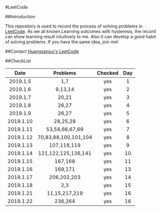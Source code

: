 #LeetCode

##Introduction

This repository is used to record the process of solving problems in [LeetCode](https://leetcode.com). 
As we all known,Learning outcomes with hysteresis, the record can show learning result intuitively to me. 
Also it can develop a good habit of solving problems. If you have the same idea, join me!

##Contact
[Huangsansui's LeetCode](https://leetcode.com/huangsansui/)

##CheckList

| Date      | Problems   | Checked   |  Day     |
| :------:  | :------:   | :------:  |  :------:|
| 2019.1.5 | 1,7 | yes |  1 |
| 2019.1.6 | 9,13,14 | yes |  2 |
| 2019.1.7 |20,21 | yes |  3 |
| 2019.1.8 |26,27 | yes | 4 |
| 2019.1.9 |26,27 | yes | 5 |
| 2019.1.10 |28,25,28 | yes | 6 |
| 2019.1.11 |53,58,66,67,69 | yes | 7 |
| 2019.1.12 |70,83,88,100,101,104 | yes | 8 |
| 2019.1.13 |107,118,119 | yes | 9 |
| 2019.1.14 |121,122,125,136,141 | yes | 10 |
| 2019.1.15 |167,168 | yes | 11 |
| 2019.1.16 |169,171 | yes | 13 |
| 2019.1.17 |206,202,203 | yes | 14 |
| 2019.1.18 |2,3 | yes | 15 |
| 2019.1.21 |11,15,217,219 | yes | 16 |
| 2019.1.22 |236,264 | yes | 16 |
